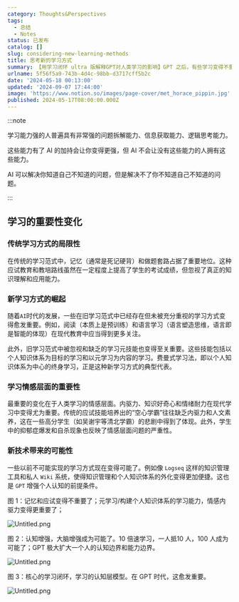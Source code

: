 ```yaml
---
category: Thoughts&Perspectives
tags:
  - 总结
  - Notes
status: 已发布
catalog: []
slug: considering-new-learning-methods
title: 思考新的学习方式
summary: 【用学习闭环 ultra 版解释GPT对人类学习的影响】GPT 之后，有些学习变得不重要了，有些学习变得更重要了，有些学习从不可能变成可能了。
urlname: 5f56f5a9-743b-4d4c-98bb-d3717cff5b2c
date: '2024-05-18 00:13:00'
updated: '2024-09-07 17:44:00'
image: 'https://www.notion.so/images/page-cover/met_horace_pippin.jpg'
published: 2024-05-17T08:00:00.000Z
---
```


:::note


学习能力强的人普遍具有非常强的问题拆解能力、信息获取能力、逻辑思考能力。


这些能力有了 AI 的加持会让你变得更强，但 AI 不会让没有这些能力的人拥有这些能力。


AI 可以解决你知道自己不知道的问题，但是解决不了你不知道自己不知道的问题。


:::


## 学习的重要性变化


### 传统学习方式的局限性


在传统的学习范式中，记忆（通常是死记硬背）和做题套路占据了重要地位。这种应试教育和教培路线虽然在一定程度上提高了学生的考试成绩，但忽视了真正的知识理解和应用能力。


### 新学习方式的崛起


随着`AI`时代的发展，一些在旧学习范式中已经存在但未被充分重视的学习方式变得愈发重要。例如，阅读（本质上是预训练）和语言学习（语言塑造思维，语言即是智能的体现）在现代教育中应当得到更多关注。


此外，旧学习范式中被忽视和缺乏的学习元技能也变得至关重要。这些技能包括以个人知识体系为目标的学习和以元学习为内容的学习。费曼式学习法，即以个人知识体系为中心的终身学习，正是这种新学习方式的典型代表。


### 学习情感层面的重要性


最重要的变化在于人类学习的情感层面。内驱力、知识好奇心和情绪耐力在现代学习中变得尤为重要。传统的应试技能培养出的“空心学霸”往往缺乏内驱力和人文素养，这在一些高分学生（如吴谢宇等清北学霸）的悲剧中得到了体现。此外，学生中的抑郁症爆发和自杀现象也反映了情感层面问题的严重性。


### 新技术带来的可能性


一些以前不可能实现的学习方式现在变得可能了。例如像 `Logseq` 这样的知识管理工具和私人 `Wiki` 系统，使得知识管理和个人知识体系的外化变得更加便捷。这也是 `GPT` 增强个人认知的前提条件。


图 1：记忆和应试变得不重要了；元学习/构建个人知识体系的学习能力，情感内驱力变得更重要了；


![Untitled.png](https://prod-files-secure.s3.us-west-2.amazonaws.com/5d24fe63-e567-4804-86f9-9fdc62e13082/a8319b77-00b3-43d9-9f99-e58187f20cfe/Untitled.png?X-Amz-Algorithm=AWS4-HMAC-SHA256&X-Amz-Content-Sha256=UNSIGNED-PAYLOAD&X-Amz-Credential=ASIAZI2LB466UYVQ6NV7%2F20250410%2Fus-west-2%2Fs3%2Faws4_request&X-Amz-Date=20250410T213358Z&X-Amz-Expires=3600&X-Amz-Security-Token=IQoJb3JpZ2luX2VjEDMaCXVzLXdlc3QtMiJHMEUCIBATMITcKgyTJE7XrxdnCXvpExl3VvlAmc6P5YM%2BZOhDAiEA9BQKRl6DOODg3RTRbJFxr705UuJzKSjpVaCmRwS2Lk8qiAQIrP%2F%2F%2F%2F%2F%2F%2F%2F%2F%2FARAAGgw2Mzc0MjMxODM4MDUiDHQ8HQqaMDFuFjiRuyrcA3puaA6PtidcaQ6jXDOY7U1ryBbPPVRFgg2pm%2FDpCNCiW8eWoCdS8byB98iP624N02zpdLVN9JYuXKUpoBSW%2FJhlt2Hw65ZcF2s3NBrJLt1I9DAja266KHobQng6H%2F0UoBim%2Fq2Ul8Ww1j6GnAw1Ahq%2FrAmVyGjGKsfKZtNHqaPWcep9mlaCg7DEC6CG0Cj7GzEnJ3wEFQLlUzN%2Fja5MZM%2BNU0G8LYfPCiqrtbDNJF%2FIah8FlyKfTiSIq%2BBtivr2JCuw8s%2FmqagrHLd7YfQ3v4kMHyb7UBHA2LVGSLToLk3LbGPUYcqIxLP2x%2BHaZowHAdcJgBirxTDiRMkj0da1dvdXQZsshGNFodAmiKxc%2BdmY2rHUemo6B%2BiBn68f0xaKdVGA%2F53ya2HKdgwGIgWGn5zIugSNif%2BX8%2F4N8cWHCwsbFPbSKWS8WfjWeigFx4yJxZBvn%2BoSJUsxVlp9CBIhS1K9wnKbAZSbOhVKyDBetQPhCgHDX5VEwjvrlpQijV5he%2FwmKvdyScEySuRRAMW%2FCWV3%2BAZxVYT%2B%2BqTMzv7kxP4RDV1eYAT6cXlXaJngWSvxjj%2Fn2WImnav%2F5HDD80Wz60damKolFqEHTw8IJ2JzjXLgviPwV6Ri05y63SLcMMyx4L8GOqUB0P9mr96puWRFIkavmWaCFjH8h%2Ft4F2%2FsU%2Bk339yjYFNexjIhDLZW1n1tEiEHbV4XGxjg3GQeHBF17L5adNOwnTZGsBPRArBru4ZnMNHDTw0TdWBWXuVO9D2BIVGeFEdAelKldkNce%2B%2FQkfEkX5mX38x3HFeUleDEXk1lNDN0%2BBZavVyOcdghLSFjPxbeZYb55j5Xj673HaBGlJin48FtJ%2FiVGDSB&X-Amz-Signature=0254cbea3b98f31b6cf4dd3560aeb1608a2596517b71f8a6e3b226236f011153&X-Amz-SignedHeaders=host&x-id=GetObject)


图 2：认知增强，大脑增强成为可能了。10 倍速学习，一人抵10 人，100 人成为可能了；GPT 极大扩大一个人的认知边界和能力边界。


![Untitled.png](https://prod-files-secure.s3.us-west-2.amazonaws.com/5d24fe63-e567-4804-86f9-9fdc62e13082/e195b372-4d2b-479c-9e75-1be4e2c1412e/Untitled.png?X-Amz-Algorithm=AWS4-HMAC-SHA256&X-Amz-Content-Sha256=UNSIGNED-PAYLOAD&X-Amz-Credential=ASIAZI2LB466UYVQ6NV7%2F20250410%2Fus-west-2%2Fs3%2Faws4_request&X-Amz-Date=20250410T213358Z&X-Amz-Expires=3600&X-Amz-Security-Token=IQoJb3JpZ2luX2VjEDMaCXVzLXdlc3QtMiJHMEUCIBATMITcKgyTJE7XrxdnCXvpExl3VvlAmc6P5YM%2BZOhDAiEA9BQKRl6DOODg3RTRbJFxr705UuJzKSjpVaCmRwS2Lk8qiAQIrP%2F%2F%2F%2F%2F%2F%2F%2F%2F%2FARAAGgw2Mzc0MjMxODM4MDUiDHQ8HQqaMDFuFjiRuyrcA3puaA6PtidcaQ6jXDOY7U1ryBbPPVRFgg2pm%2FDpCNCiW8eWoCdS8byB98iP624N02zpdLVN9JYuXKUpoBSW%2FJhlt2Hw65ZcF2s3NBrJLt1I9DAja266KHobQng6H%2F0UoBim%2Fq2Ul8Ww1j6GnAw1Ahq%2FrAmVyGjGKsfKZtNHqaPWcep9mlaCg7DEC6CG0Cj7GzEnJ3wEFQLlUzN%2Fja5MZM%2BNU0G8LYfPCiqrtbDNJF%2FIah8FlyKfTiSIq%2BBtivr2JCuw8s%2FmqagrHLd7YfQ3v4kMHyb7UBHA2LVGSLToLk3LbGPUYcqIxLP2x%2BHaZowHAdcJgBirxTDiRMkj0da1dvdXQZsshGNFodAmiKxc%2BdmY2rHUemo6B%2BiBn68f0xaKdVGA%2F53ya2HKdgwGIgWGn5zIugSNif%2BX8%2F4N8cWHCwsbFPbSKWS8WfjWeigFx4yJxZBvn%2BoSJUsxVlp9CBIhS1K9wnKbAZSbOhVKyDBetQPhCgHDX5VEwjvrlpQijV5he%2FwmKvdyScEySuRRAMW%2FCWV3%2BAZxVYT%2B%2BqTMzv7kxP4RDV1eYAT6cXlXaJngWSvxjj%2Fn2WImnav%2F5HDD80Wz60damKolFqEHTw8IJ2JzjXLgviPwV6Ri05y63SLcMMyx4L8GOqUB0P9mr96puWRFIkavmWaCFjH8h%2Ft4F2%2FsU%2Bk339yjYFNexjIhDLZW1n1tEiEHbV4XGxjg3GQeHBF17L5adNOwnTZGsBPRArBru4ZnMNHDTw0TdWBWXuVO9D2BIVGeFEdAelKldkNce%2B%2FQkfEkX5mX38x3HFeUleDEXk1lNDN0%2BBZavVyOcdghLSFjPxbeZYb55j5Xj673HaBGlJin48FtJ%2FiVGDSB&X-Amz-Signature=c0f5734759724afcabaafc4cbc4faaf22e6f2a668bda472ab80c5c32803a90a1&X-Amz-SignedHeaders=host&x-id=GetObject)


图 3：核心的学习闭环，学习的认知层模型。在 GPT 时代，这愈发重要。


![Untitled.png](https://prod-files-secure.s3.us-west-2.amazonaws.com/5d24fe63-e567-4804-86f9-9fdc62e13082/57f2a38d-97b9-407e-baa1-8fecb8348e87/Untitled.png?X-Amz-Algorithm=AWS4-HMAC-SHA256&X-Amz-Content-Sha256=UNSIGNED-PAYLOAD&X-Amz-Credential=ASIAZI2LB466UYVQ6NV7%2F20250410%2Fus-west-2%2Fs3%2Faws4_request&X-Amz-Date=20250410T213358Z&X-Amz-Expires=3600&X-Amz-Security-Token=IQoJb3JpZ2luX2VjEDMaCXVzLXdlc3QtMiJHMEUCIBATMITcKgyTJE7XrxdnCXvpExl3VvlAmc6P5YM%2BZOhDAiEA9BQKRl6DOODg3RTRbJFxr705UuJzKSjpVaCmRwS2Lk8qiAQIrP%2F%2F%2F%2F%2F%2F%2F%2F%2F%2FARAAGgw2Mzc0MjMxODM4MDUiDHQ8HQqaMDFuFjiRuyrcA3puaA6PtidcaQ6jXDOY7U1ryBbPPVRFgg2pm%2FDpCNCiW8eWoCdS8byB98iP624N02zpdLVN9JYuXKUpoBSW%2FJhlt2Hw65ZcF2s3NBrJLt1I9DAja266KHobQng6H%2F0UoBim%2Fq2Ul8Ww1j6GnAw1Ahq%2FrAmVyGjGKsfKZtNHqaPWcep9mlaCg7DEC6CG0Cj7GzEnJ3wEFQLlUzN%2Fja5MZM%2BNU0G8LYfPCiqrtbDNJF%2FIah8FlyKfTiSIq%2BBtivr2JCuw8s%2FmqagrHLd7YfQ3v4kMHyb7UBHA2LVGSLToLk3LbGPUYcqIxLP2x%2BHaZowHAdcJgBirxTDiRMkj0da1dvdXQZsshGNFodAmiKxc%2BdmY2rHUemo6B%2BiBn68f0xaKdVGA%2F53ya2HKdgwGIgWGn5zIugSNif%2BX8%2F4N8cWHCwsbFPbSKWS8WfjWeigFx4yJxZBvn%2BoSJUsxVlp9CBIhS1K9wnKbAZSbOhVKyDBetQPhCgHDX5VEwjvrlpQijV5he%2FwmKvdyScEySuRRAMW%2FCWV3%2BAZxVYT%2B%2BqTMzv7kxP4RDV1eYAT6cXlXaJngWSvxjj%2Fn2WImnav%2F5HDD80Wz60damKolFqEHTw8IJ2JzjXLgviPwV6Ri05y63SLcMMyx4L8GOqUB0P9mr96puWRFIkavmWaCFjH8h%2Ft4F2%2FsU%2Bk339yjYFNexjIhDLZW1n1tEiEHbV4XGxjg3GQeHBF17L5adNOwnTZGsBPRArBru4ZnMNHDTw0TdWBWXuVO9D2BIVGeFEdAelKldkNce%2B%2FQkfEkX5mX38x3HFeUleDEXk1lNDN0%2BBZavVyOcdghLSFjPxbeZYb55j5Xj673HaBGlJin48FtJ%2FiVGDSB&X-Amz-Signature=202826434c7a3c57c2092e086f0118746c6beba1e6315f32735f6ea861e32a26&X-Amz-SignedHeaders=host&x-id=GetObject)

